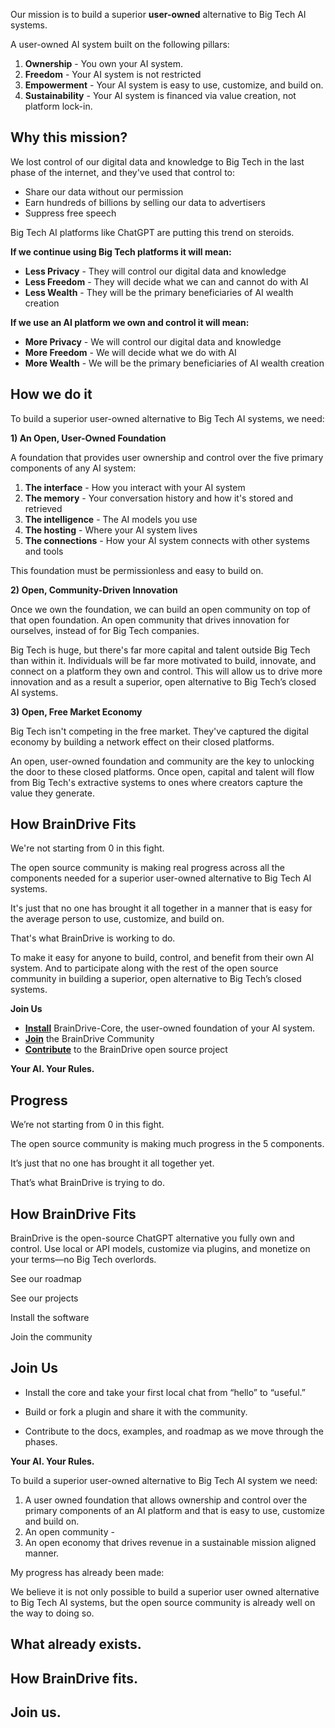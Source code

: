 Our mission is to build a superior **user-owned** alternative to Big Tech AI systems. 

A user-owned AI system built on the following pillars:

1. **Ownership** \- You own your AI system.  
2. **Freedom** \- Your AI system is not restricted  
3. **Empowerment** \- Your AI system is easy to use, customize, and build on.  
4. **Sustainability** \- Your AI system is financed via value creation, not platform lock-in.

## Why this mission?

We lost control of our digital data and knowledge to Big Tech in the last phase of the internet, and they've used that control to:

* Share our data without our permission  
* Earn hundreds of billions by selling our data to advertisers  
* Suppress free speech

Big Tech AI platforms like ChatGPT are putting this trend on steroids.

**If we continue using Big Tech platforms it will mean:**

* **Less Privacy** \- They will control our digital data and knowledge  
* **Less Freedom** \- They will decide what we can and cannot do with AI  
* **Less Wealth** \- They will be the primary beneficiaries of AI wealth creation

**If we use an AI platform we own and control it will mean:**

* **More Privacy** \- We will control our digital data and knowledge  
* **More Freedom** \- We will decide what we do with AI  
* **More Wealth** \- We will be the primary beneficiaries of AI wealth creation

## How we do it

To build a superior user-owned alternative to Big Tech AI systems, we need:

**1\) An Open, User-Owned Foundation**

A foundation that provides user ownership and control over the five primary components of any AI system:

1. **The interface** \- How you interact with your AI system  
2. **The memory** \- Your conversation history and how it's stored and retrieved  
3. **The intelligence** \- The AI models you use  
4. **The hosting** \- Where your AI system lives  
5. **The connections** \- How your AI system connects with other systems and tools

This foundation must be permissionless and easy to build on.

**2\) Open, Community-Driven Innovation**

Once we own the foundation, we can build an open community on top of that open foundation. An open community that drives innovation for ourselves, instead of for Big Tech companies.

Big Tech is huge, but there's far more capital and talent outside Big Tech than within it. Individuals will be far more motivated to build, innovate, and connect on a platform they own and control. This will allow us to drive more innovation and as a result a superior, open alternative to Big Tech’s closed AI systems. 

**3\) Open, Free Market Economy**

Big Tech isn't competing in the free market. They've captured the digital economy by building a network effect on their closed platforms.

An open, user-owned foundation and community are the key to unlocking the door to these closed platforms. Once open, capital and talent will flow from Big Tech's extractive systems to ones where creators capture the value they generate.

## How BrainDrive Fits

We're not starting from 0 in this fight.

The open source community is making real progress across all the components needed for a superior user-owned alternative to Big Tech AI systems. 

It's just that no one has brought it all together in a manner that is easy for the average person to use, customize, and build on. 

That's what BrainDrive is working to do.

To make it easy for anyone to build, control, and benefit from their own AI system. And to participate along with the rest of the open source community in building a superior, open alternative to Big Tech’s closed systems. 

**Join Us**

* [**Install**](https://docs.braindrive.ai/core/INSTALL/) BrainDrive-Core, the user-owned foundation of your AI system.  
* [**Join**](https://community.braindrive.ai/) the BrainDrive Community  
* [**Contribute**](https://docs.braindrive.ai/core/CONTRIBUTING) to the BrainDrive open source project 

**Your AI. Your Rules.**

## Progress 

We’re not starting from 0 in this fight. 

The open source community is making much progress in the 5 components. 

It’s just that no one has brought it all together yet. 

That’s what BrainDrive is trying to do. 

## **How BrainDrive Fits**

BrainDrive is the open-source ChatGPT alternative you fully own and control. Use local or API models, customize via plugins, and monetize on your terms—no Big Tech overlords.

See our roadmap

See our projects

Install the software

Join the community 

## **Join Us**

* Install the core and take your first local chat from “hello” to “useful.”

* Build or fork a plugin and share it with the community.

* Contribute to the docs, examples, and roadmap as we move through the phases.

**Your AI. Your Rules.**

To build a superior user-owned alternative to Big Tech AI system we need:

1. A user owned foundation that allows ownership and control over the primary components of an AI platform and that is easy to use, customize and build on.  
2. An open community \-   
3. An open economy that drives revenue in a sustainable mission aligned manner. 

My progress has already been made:

We believe it is not only possible to build a superior user owned alternative to Big Tech AI systems, but the open source community is already well on the way to doing so.

## What already exists.

## How BrainDrive fits.

## Join us. 

